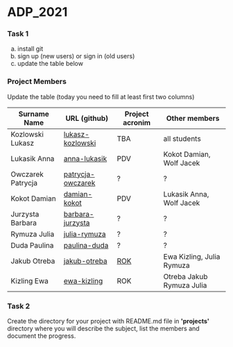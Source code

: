 # ADP_2021
### Task 1
<ol type="a">
  <li>install git</li>
  <li>sign up (new users) or sign in (old users)</li>
  <li>update the table below</li>
</ol>

### Project Members
Update the table (today you need to fill at least first two columns)

| Surname Name | URL (github) | Project acronim | Other members |
| --- | --- | --- | --- |
| Kozlowski Lukasz | [lukasz-kozlowski](https://github.com/lukasz-kozlowski) | TBA | all students |
| Lukasik Anna | [anna-lukasik](https://github.com/Aniczk) | PDV | Kokot Damian, Wolf Jacek |
| Owczarek Patrycja | [patrycja-owczarek](https://github.com/OwczarekP) | ? | ? |
| Kokot Damian | [damian-kokot](https://github.com/damkotdo) | PDV  | Lukasik Anna, Wolf Jacek |
| Jurzysta Barbara | [barbara-jurzysta](https://github.com/barbarajurzysta) | ? | ? |
| Rymuza Julia | [julia-rymuza](https://github.com/Julia820) | ? | ? |
| Duda Paulina | [paulina-duda](https://github.com/pd410668) | ? | ? |
| Jakub Otreba | [jakub-otreba](https://github.com/jakubotreba) | [ROK](https://github.com/jakubotreba/ROK) | Ewa Kizling, Julia Rymuza |
| Kizling Ewa | [ewa-kizling](https://github.com/EwaKiz) | ROK | Otreba Jakub Rymuza Julia |


### Task 2
Create the directory for your project with README.md file in <b>'projects'</b> directory where you will describe the subject, 
list the members and document the progress.
